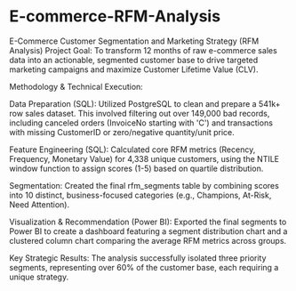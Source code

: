 # E-commerce-RFM-Analysis
E-Commerce Customer Segmentation and Marketing Strategy (RFM Analysis)
Project Goal: To transform 12 months of raw e-commerce sales data into an actionable, segmented customer base to drive targeted marketing campaigns and maximize Customer Lifetime Value (CLV).

Methodology & Technical Execution:

Data Preparation (SQL): Utilized PostgreSQL to clean and prepare a 541k+ row sales dataset. This involved filtering out over 149,000 bad records, including canceled orders (InvoiceNo starting with 'C') and transactions with missing CustomerID or zero/negative quantity/unit price.

Feature Engineering (SQL): Calculated core RFM metrics (Recency, Frequency, Monetary Value) for 4,338 unique customers, using the NTILE window function to assign scores (1-5) based on quartile distribution.

Segmentation: Created the final rfm_segments table by combining scores into 10 distinct, business-focused categories (e.g., Champions, At-Risk, Need Attention).

Visualization & Recommendation (Power BI): Exported the final segments to Power BI to create a dashboard featuring a segment distribution chart and a clustered column chart comparing the average RFM metrics across groups.

Key Strategic Results:
The analysis successfully isolated three priority segments, representing over 60% of the customer base, each requiring a unique strategy.
